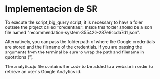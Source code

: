 # Implementacion de SR

To execute the script_big_query script, it is necessary to have a foler outside the project called "credentials". Inside this folder should be a json file named "recommendation-system-355420-287e9ccda7d1.json".

Alternatively, you can pass the folder path of where the Google credentials are stored and the filename of the credentials. If you are passing the arguments from the terminal be sure to wrap the path and filename in quotations (").

The analytics.js file contains the code to be added to a website in order to retrieve an user's Google Analytics id.
